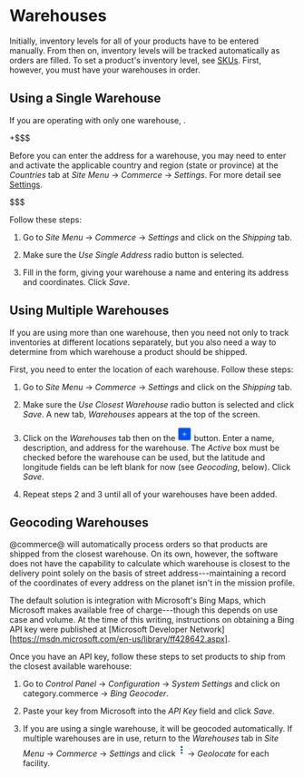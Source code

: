 # Warehouses

Initially, inventory levels for all of your products have to be entered
manually. From then on, inventory levels will be tracked automatically as orders
are filled. To set a product's inventory level, see
[SKUs](/web/liferay-emporio/documentation/-/knowledge_base/7.1/shipping-methods).
First, however, you must have your warehouses in order.

## Using a Single Warehouse

If you are operating with only one warehouse, <!--insert some explanation here
for why you need to enter the address and coordinates-->.

+$$$

Before you can enter the address for a warehouse, you may need to enter and
activate the applicable country and region (state or province) at the
*Countries* tab at *Site Menu* &rarr; *Commerce* &rarr; *Settings*. For more
detail see
[Settings](web/liferay-emporio/documentation/-knowledge_base/7-1/settings#countries).

$$$

Follow these steps:

1.  Go to *Site Menu* &rarr; *Commerce* &rarr; *Settings* and click on the
    *Shipping* tab.

2.  Make sure the *Use Single Address* radio button is selected.

3.  Fill in the form, giving your warehouse a name and entering its address and
    coordinates. Click *Save*.

## Using Multiple Warehouses [](id=using-multiple-warehouses)

If you are using more than one warehouse, then you need not only to track
inventories at different locations separately, but you also need a way to
determine from which warehouse a product should be shipped.

First, you need to enter the location of each warehouse. Follow these steps:

1.  Go to *Site Menu* &rarr; *Commerce* &rarr; *Settings* and click on the
    *Shipping* tab.

2.  Make sure the *Use Closest Warehouse* radio button is selected and click
    *Save*. A new tab, *Warehouses* appears at the top of the screen.

3.  Click on the *Warehouses* tab then on the ![Add](../images/icon-add.png)
    button. Enter a name, description, and address for the warehouse. The
    *Active* box must be checked before the warehouse can be used, but the
    latitude and longitude fields can be left blank for now (see *Geocoding*,
    below). Click *Save*.

4.  Repeat steps 2 and 3 until all of your warehouses have been added.

## Geocoding Warehouses [](id=geocoding-warehouses)

@commerce@ will automatically process orders so that products are shipped from
the closest warehouse. On its own, however, the software does not have the
capability to calculate which warehouse is closest to the delivery point solely
on the basis of street address---maintaining a record of the coordinates of
every address on the planet isn't in the mission profile.

The default solution is integration with Microsoft's Bing Maps, which Microsoft
makes available free of charge---though this depends on use case and volume. At
the time of this writing, instructions on obtaining a Bing API key were
published at 
[Microsoft Developer Network][https://msdn.microsoft.com/en-us/library/ff428642.aspx].

Once you have an API key, follow these steps to set products to ship from the
closest available warehouse:

1.  Go to *Control Panel* &rarr; *Configuration* &rarr; *System Settings* and
    click on category.commerce &rarr; *Bing Geocoder*.

2.  Paste your key from Microsoft into the *API Key* field and click *Save*.

3.  If you are using a single warehouse, it will be geocoded automatically. If
    multiple warehouses are in use, return to the *Warehouses* tab in *Site
    Menu* &rarr; *Commerce* &rarr; *Settings* and click
    ![options](../images/icon-options.png) &rarr; *Geolocate* for each facility.
